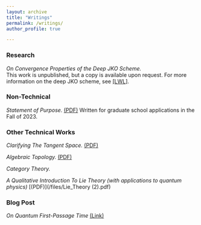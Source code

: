 ```yaml
---
layout: archive
title: "Writings"
permalink: /writings/
author_profile: true

---
```



### Research

*On Convergence Properties of the Deep JKO Scheme.*  
This work is unpublished, but a copy is available upon request. For more information on the deep JKO scheme, see [\[LWL\]](https://www.sciencedirect.com/science/article/pii/S0021999124004364?ref=pdf_download&fr=RR-2&rr=90208f984a7d511c).

### Non-Technical

*Statement of Purpose.* [(PDF)](/files/Statement.pdf)
Written for graduate school applications in the Fall of 2023. 

### Other Technical Works

*Clarifying The Tangent Space.* [(PDF)](/files.tangent_space.pdf)

*Algebraic Topology.* [(PDF)](/files/AlgTop.pdf)

*Category Theory.* 

*A Qualitative Introduction To Lie Theory (with applications to quantum physics)* [(PDF)](/files/Lie_Theory (2).pdf)


### Blog Post

*On Quantum First-Passage Time* [(Link)](https://physics.stackexchange.com/questions/774291/quantum-first-passage-time)



